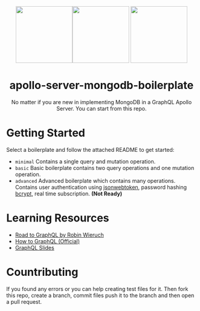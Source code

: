 <div align="center"><a href="https://graphql.org"><img src="https://upload.wikimedia.org/wikipedia/commons/thumb/1/17/GraphQL_Logo.svg/2048px-GraphQL_Logo.svg.png" width="150" /></a><a href="https://mongodb.com"><img src="https://cdn.iconscout.com/icon/free/png-256/mongodb-3629612-3032310.png" width="150" /></a> <a href="https://www.apollographql.com/"><img src="https://iconape.com/wp-content/files/ke/21383/svg/apollo-graphql-compact.svg" width="150" /></a>
<br /> <h1>apollo-server-mongodb-boilerplate</h1>
<p>No matter if you are new in implementing MongoDB in a GraphQL Apollo Server. You can start from this repo.</p>
</div>


# Getting Started

Select a boilerplate and follow the attached README to get started:
 - ```minimal``` Contains a single query and mutation operation.
 - ```basic``` Basic boilerplate contains two query operations and one mutation operation.
 - ```advanced``` Advanced boilerplate which contains many operations. Contains user authentication using [jsonwebtoken](https://www.npmjs.com/package/jsonwebtoken), password hashing [bcrypt](https://www.npmjs.com/package/bcrypt), real time subscription. **(Not Ready)**

# Learning Resources
- [Road to GraphQL by Robin Wieruch](https://www.pdfdrive.com/the-road-to-learn-react-e126679589.html) 
- [How to GraphQL (Official)](https://www.howtographql.com/basics/0-introduction/)
- [GraphQL Slides](https://bit.ly/3ijGMDQ)

# Countributing
If you found any errors or you can help creating test files for it. Then fork this repo, create a branch, commit files push it to the branch and then open a pull request. 